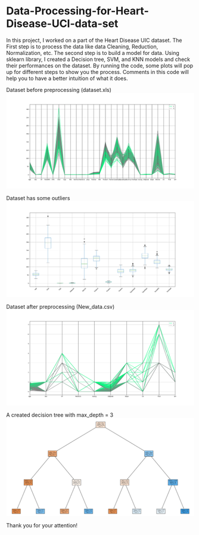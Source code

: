 # Data-Processing-for-Heart-Disease-UCI-data-set
In this project, I worked on a part of the Heart Disease UIC dataset. The First step is to process the data like data Cleaning, Reduction, Normalization, etc. 
The second step is to build a model for data. Using sklearn library, I created a Decision tree, SVM, and KNN models and check their performances on the dataset. 
By running the code, some plots will pop up for different steps to show you the process.
Comments in this code will help you to have a better intuition of what it does.


Dataset before preprocessing (dataset.xls)
![](1.png)

Dataset has some outliers
![](box.png)

Dataset after preprocessing (New_data.csv)
![](3.png)


A created decision tree with max_depth = 3
![](tree3.png)

Thank you for your attention!
